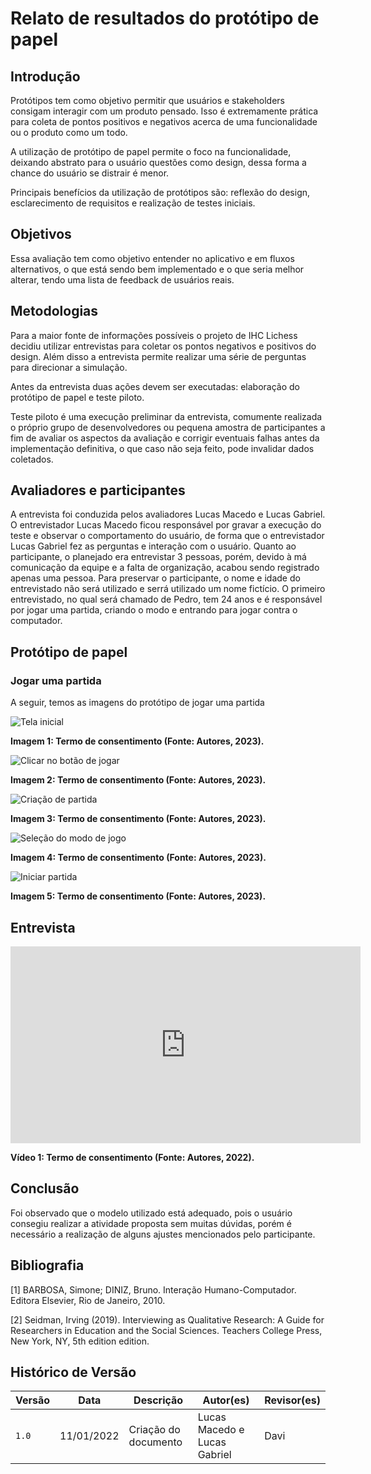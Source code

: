 # Relato de resultados do protótipo de papel

## Introdução

Protótipos tem como objetivo permitir que usuários e stakeholders consigam interagir com um produto pensado. Isso é extremamente prática para coleta de pontos positivos e negativos acerca de uma funcionalidade ou o produto como um todo.

A utilização de protótipo de papel permite o foco na funcionalidade, deixando abstrato para o usuário questões como design, dessa forma a chance do usuário se distrair é menor.

Principais benefícios da utilização de protótipos são: reflexão do design, esclarecimento de requisitos e realização de testes iniciais.

## Objetivos

Essa avaliação tem como objetivo entender no aplicativo e em fluxos alternativos, o que está sendo bem implementado e o que seria melhor alterar, tendo uma lista de feedback de usuários reais.

## Metodologias

Para a maior fonte de informações possíveis o projeto de IHC Lichess decidiu utilizar entrevistas para coletar os pontos negativos e positivos do design. Além disso a entrevista permite realizar uma série de perguntas para direcionar a simulação.

Antes da entrevista duas ações devem ser executadas: elaboração do protótipo de papel e teste piloto.

Teste piloto é uma execução preliminar da entrevista, comumente realizada o próprio grupo de desenvolvedores ou pequena amostra de participantes a fim de avaliar os aspectos da avaliação e corrigir eventuais falhas antes da implementação definitiva, o que caso não seja feito, pode invalidar dados coletados.

## Avaliadores e participantes

A entrevista foi conduzida pelos avaliadores Lucas  Macedo e Lucas Gabriel. O entrevistador Lucas Macedo ficou responsável por gravar a execução do teste e observar o comportamento do usuário, de forma que o entrevistador Lucas Gabriel fez as perguntas e interação com o usuário. Quanto ao participante, o planejado era entrevistar 3 pessoas, porém, devido à má comunicação da equipe e a falta de organização, acabou sendo registrado apenas uma pessoa. Para preservar o participante, o nome e idade do entrevistado não será utilizado e serrá utilizado um nome fictício. O primeiro entrevistado, no qual será chamado de Pedro, tem 24 anos e é responsável por jogar uma partida, criando o modo e entrando para jogar contra o computador.

[comment]: <> (TO DO: Acresentar mais informações no texto)

## Protótipo de papel

### Jogar uma partida

A seguir, temos as imagens do protótipo de jogar uma partida

![Tela inicial](./assets/Aval_papel_1.jpg)

**Imagem 1: Termo de consentimento (Fonte: Autores, 2023).**

![Clicar no botão de jogar](./assets/Aval_papel_2.jpg)

**Imagem 2: Termo de consentimento (Fonte: Autores, 2023).**

![Criação de partida](./assets/Aval_papel_3.jpg)

**Imagem 3: Termo de consentimento (Fonte: Autores, 2023).**

![Seleção do modo de jogo](./assets/Aval_papel_4.jpg)

**Imagem 4: Termo de consentimento (Fonte: Autores, 2023).**

![Iniciar partida](./assets/Aval_papel_5.jpg)

**Imagem 5: Termo de consentimento (Fonte: Autores, 2023).**

## Entrevista

<iframe width="560" height="315" src="https://www.youtube.com/embed/Do0G24sgXJQ" title="YouTube video player" frameborder="0" allow="accelerometer; autoplay; clipboard-write; encrypted-media; gyroscope; picture-in-picture; web-share" allowfullscreen></iframe>

**Vídeo 1: Termo de consentimento (Fonte: Autores, 2022).**

## Conclusão

Foi observado que o modelo utilizado está adequado, pois o usuário consegiu realizar a atividade proposta sem muitas dúvidas, porém é necessário a realização de alguns ajustes mencionados pelo participante.

[comment]: <> (TO DO: Quando realizar mais avaliações, mudar a conclusão para serem englobadas)

## Bibliografia

[1] BARBOSA, Simone; DINIZ, Bruno. Interação Humano-Computador. Editora Elsevier, Rio de Janeiro, 2010.

[2] Seidman, Irving (2019). Interviewing as Qualitative Research: A Guide for Researchers in Education and the Social Sciences. Teachers College Press, New York, NY, 5th edition edition.

## Histórico de Versão

| Versão | Data       | Descrição            | Autor(es)        | Revisor(es)   |
| ------ | ---------- | -------------------- | ---------------- | ------------- |
| `1.0`  | 11/01/2022 | Criação do documento | Lucas Macedo e Lucas Gabriel | Davi |
